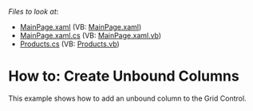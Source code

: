 <!-- default file list -->
*Files to look at*:

* [MainPage.xaml](./CS/Unbound_Columns/MainPage.xaml) (VB: [MainPage.xaml](./VB/Unbound_Columns/MainPage.xaml))
* [MainPage.xaml.cs](./CS/Unbound_Columns/MainPage.xaml.cs) (VB: [MainPage.xaml.vb](./VB/Unbound_Columns/MainPage.xaml.vb))
* [Products.cs](./CS/Unbound_Columns/Products.cs) (VB: [Products.vb](./VB/Unbound_Columns/Products.vb))
<!-- default file list end -->
# How to: Create Unbound Columns


<p>This example shows how to add an unbound column to the Grid Control.</p><p><br />
</p>

<br/>


